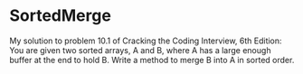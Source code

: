 # SortedMerge
My solution to problem 10.1 of Cracking the Coding Interview, 6th Edition:  You are given two sorted arrays, A and B, where A has a large enough buffer at the end to hold B. Write a method to merge B into A in sorted order. 
